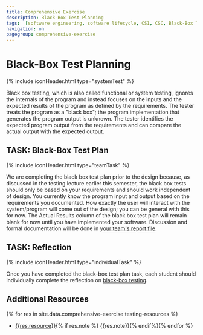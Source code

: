 ```yaml
---
title: Comprehensive Exercise
description: Black-Box Test Planning
tags:  [software engineering, software lifecycle, CS1, CSC, Black-Box Testing]
navigation: on
pagegroup: comprehensive-exercise
---
```

# Black-Box Test Planning
{% include iconHeader.html type="systemTest" %}

Black box testing, which is also called functional or system testing, ignores the internals of the program and instead focuses on the inputs and the expected results of the program as defined by the requirements. The tester treats the program as a "black box"; the program implementation that generates the program output is unknown. The tester identifies the expected program output from the requirements and can compare the actual output with the expected output.

## TASK: Black-Box Test Plan
{% include iconHeader.html type="teamTask" %}

We are completing the black box test plan prior to the design because, as discussed in the testing lecture earlier this semester, the black box tests should only be based on your requirements and should work independent of design. You currently know the program input and output based on the requirements you documented. How exactly the user will interact with the system/program will come out of the design; you can be general with this for now. The Actual Results column of the black box test plan will remain blank for now until you have implemented your software.
 Discussion and formal documentation will be done in [your team's report file](./team-documentation). 
 
## TASK: Reflection
{% include iconHeader.html type="individualTask" %}

Once you have completed the black-box test plan task, each student should individually complete the reflection on [black-box testing]({{site.data.comprehensive-exercise.bbt-reflection}}).

##  Additional Resources

{% for res in site.data.comprehensive-exercise.testing-resources %}
* [{{res.resource}}]({{res.url}}){% if res.note %} {{res.note}}{% endif%}{% endfor %}

